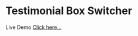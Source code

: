 # Testimonial Box Switcher

Live Demo [Click here...](https://vipul1432.github.io/50_days-of-Javascript-Challenge/Day47_Testimonial%20Box%20Switcher/)
